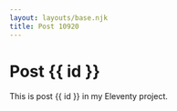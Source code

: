 ```yaml
---
layout: layouts/base.njk
title: Post 10920
---
```


# Post {{ id }}

This is post {{ id }} in my Eleventy project.
